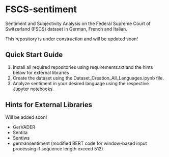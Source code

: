 # FSCS-sentiment
Sentiment and Subjectivity Analysis on the Federal Supreme Court of Switzerland (FSCS) dataset in German, French and Italian.

This repository is under construction and will be updated soon! 

## Quick Start Guide
1. Install all required repositories using requirements.txt and the hints below for external libraries
2. Create the dataset using the Dataset_Creation_All_Languages.ipynb file.
3. Analyze sentiment in your desired language using the respective Jupyter notebooks.

## Hints for External Libraries
Will be added soon!
- GerVADER
- Sentita
- Sentiws
- germansentiment (modified BERT code for window-based input processing if sequence length exceed 512)
